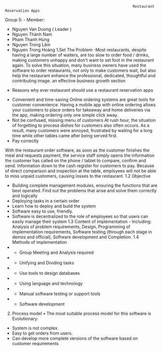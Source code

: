                                                                Restaurant Reservation Apps
Group 5: - Member:
+ Nguyen Van Duong ( Leader )
+ Nguyen Thành Nam
+ Pham Thanh Hùng
+ Nguyen Trong Lâm
+ Nguyen Trong Hoàng
1.Set The Problem
-Most restaurants, despite having a large number of waiters, are too slow to order food / drinks, making customers unhappy and don't want to set foot in the restaurant again. To solve this situation, many business owners have used the software to order restaurants, not only to make customers wait, but also help the restaurant enhance the professional, dedicated, thoughtful and contributing image. an effective business growth section
- Reasons why ever restaurant should use a restaurant reservation apps
 + Convenient and time-saving
Online ordering systems are great tools for customer convenience. Having a mobile app with online ordering allows your customers to place orders for takeaway and home deliveries via the app, making ordering only one simple click away. 
+ Not be confused, missing menu of customers 
 At rush hour, the situation of forgetting to process dishes for customers also often occurs. As a result, many customers were annoyed, frustrated by waiting for a long time while other tables came after being served first.
+ Pay correctly

With the restaurant order software, as soon as the customer finishes the meal and requests payment, the service staff simply opens the information the customer has called on the phone / tablet to compare, confirm and send. Information down to the cash register for customers to pay. Because of direct comparison and inspection at the table, employees will not be able to miss unpaid customers, causing losses to the restaurant.
1.2 Objective
- Building complete management modules, ensuring the functions that are best operated. Find out the problems that arise and solve them correctly and logically
- Deploying tasks in a certain order
- Learn how to deploy and build the system
- Software easy to use, friendly.
- Software is decentralized to the role of employees so that users can easily manage their system
1.3 Content of implementation
      - Including: Analysis of problem requirements, Design, Programming of implementation requirements, Software testing (through each stage in demos and official), Software development and Completion.
1.4 Methods of implementation
-	- Group Meeting and Analysis required
-	- Unifying and Dividing tasks
-	- Use tools to design databases
-	- Using language and technology
-	- Manual software testing or support tools
-	- Software development
2. Process model
•	The most suitable process model for this software is Evolutionary:
+  System is not complex.
+ Easy to get orders from users.
+ Can develop more complete versions of the software based on customer requirements





